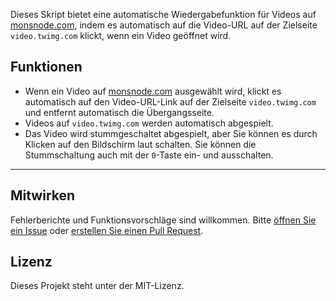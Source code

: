 Dieses Skript bietet eine automatische Wiedergabefunktion für Videos auf [monsnode.com](https://monsnode.com), indem es automatisch auf die Video-URL auf der Zielseite `video.twimg.com` klickt, wenn ein Video geöffnet wird.

## Funktionen

- Wenn ein Video auf [monsnode.com](https://monsnode.com) ausgewählt wird, klickt es automatisch auf den Video-URL-Link auf der Zielseite `video.twimg.com` und entfernt automatisch die Übergangsseite.
- Videos auf `video.twimg.com` werden automatisch abgespielt.
- Das Video wird stummgeschaltet abgespielt, aber Sie können es durch Klicken auf den Bildschirm laut schalten. Sie können die Stummschaltung auch mit der `0`-Taste ein- und ausschalten.

---

## Mitwirken

Fehlerberichte und Funktionsvorschläge sind willkommen. Bitte [öffnen Sie ein Issue](https://github.com/yossy17/monsnode-autoplay/issues) oder [erstellen Sie einen Pull Request](https://github.com/yossy17/monsnode-autoplay/pulls).

## Lizenz

Dieses Projekt steht unter der MIT-Lizenz.
